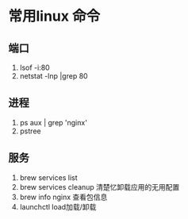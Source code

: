# 常用linux 命令

## 端口
1. lsof -i:80
2. netstat -lnp |grep 80

## 进程
1. ps aux | grep 'nginx'
2. pstree

## 服务
1. brew services list
2. brew services cleanup 清楚忆卸载应用的无用配置
3. brew info nginx 查看包信息
4. launchctl load加载/卸载
